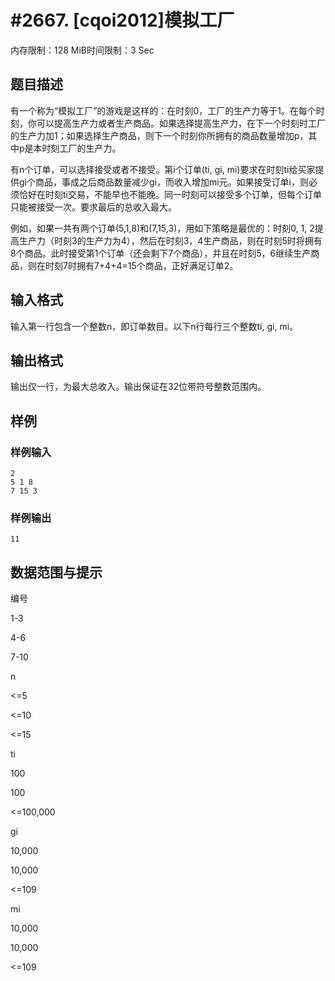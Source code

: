 # #2667. [cqoi2012]模拟工厂

内存限制：128 MiB时间限制：3 Sec

## 题目描述

有一个称为&ldquo;模拟工厂&rdquo;的游戏是这样的：在时刻0，工厂的生产力等于1。在每个时刻，你可以提高生产力或者生产商品。如果选择提高生产力，在下一个时刻时工厂的生产力加1；如果选择生产商品，则下一个时刻你所拥有的商品数量增加p，其中p是本时刻工厂的生产力。

有n个订单，可以选择接受或者不接受。第i个订单(ti, gi, mi)要求在时刻ti给买家提供gi个商品，事成之后商品数量减少gi，而收入增加mi元。如果接受订单i，则必须恰好在时刻ti交易，不能早也不能晚。同一时刻可以接受多个订单，但每个订单只能被接受一次。要求最后的总收入最大。

例如，如果一共有两个订单(5,1,8)和(7,15,3)，用如下策略是最优的：时刻0, 1, 2提高生产力（时刻3的生产力为4），然后在时刻3，4生产商品，则在时刻5时将拥有8个商品。此时接受第1个订单（还会剩下7个商品），并且在时刻5，6继续生产商品，则在时刻7时拥有7+4+4=15个商品，正好满足订单2。

## 输入格式

输入第一行包含一个整数n，即订单数目。以下n行每行三个整数ti, gi, mi。

 

## 输出格式

 

输出仅一行，为最大总收入。输出保证在32位带符号整数范围内。

## 样例

### 样例输入

    
    2
    5 1 8
    7 15 3
    
    

### 样例输出

    
    11
    

## 数据范围与提示

编号

1-3

4-6

7-10

n

<=5

<=10

<=15

ti

100

100

<=100,000

gi

10,000

10,000

<=109

mi

10,000

10,000

<=109
